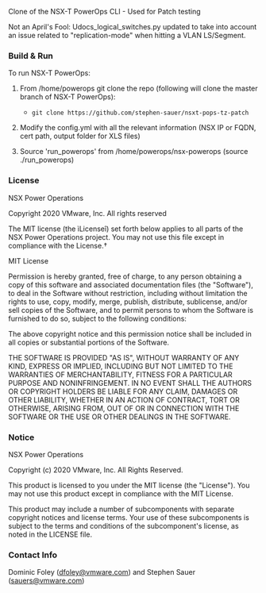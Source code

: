 Clone of the NSX-T PowerOps CLI - Used for Patch testing

Not an April's Fool: Udocs_logical_switches.py updated to take into account an issue related to "replication-mode" when hitting a VLAN LS/Segment. 


### Build & Run
To run NSX-T PowerOps:

1. From /home/powerops git clone the repo (following will clone the master branch of NSX-T PowerOps):
    * `git clone https://github.com/stephen-sauer/nsxt-pops-tz-patch`

2. Modify the config.yml with all the relevant information (NSX IP or FQDN, cert path, output folder for XLS files)
    
3. Source 'run_powerops' from /home/powerops/nsx-powerops (source ./run_powerops) 

### License 
NSX Power Operations

Copyright 2020 VMware, Inc.  All rights reserved                

The MIT license (the ìLicenseî) set forth below applies to all parts of the NSX Power Operations project.  You may not use this file except in compliance with the License.†

MIT License

Permission is hereby granted, free of charge, to any person obtaining a copy of this software and associated documentation files (the "Software"), to deal in the Software without restriction, including without limitation the rights to use, copy, modify, merge, publish, distribute, sublicense, and/or sell copies of the Software, and to permit persons to whom the Software is furnished to do so, subject to the following conditions:

The above copyright notice and this permission notice shall be included in all copies or substantial portions of the Software.

THE SOFTWARE IS PROVIDED "AS IS", WITHOUT WARRANTY OF ANY KIND, EXPRESS OR IMPLIED, INCLUDING BUT NOT LIMITED TO THE WARRANTIES OF MERCHANTABILITY, FITNESS FOR A PARTICULAR PURPOSE AND NONINFRINGEMENT. IN NO EVENT SHALL THE AUTHORS OR COPYRIGHT HOLDERS BE LIABLE FOR ANY CLAIM, DAMAGES OR OTHER LIABILITY, WHETHER IN AN ACTION OF CONTRACT, TORT OR OTHERWISE, ARISING FROM, OUT OF OR IN CONNECTION WITH THE SOFTWARE OR THE USE OR OTHER DEALINGS IN THE SOFTWARE.

### Notice
NSX Power Operations

Copyright (c) 2020 VMware, Inc. All Rights Reserved. 

This product is licensed to you under the MIT license (the "License").  You may not use this product except in compliance with the MIT License.  

This product may include a number of subcomponents with separate copyright notices and license terms. Your use of these subcomponents is subject to the terms and conditions of the subcomponent's license, as noted in the LICENSE file. 

### Contact Info
Dominic Foley (dfoley@vmware.com) and Stephen Sauer (sauers@vmware.com)
